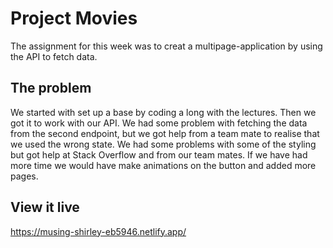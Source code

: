 # Project Movies

The assignment for this week was to creat a multipage-application by using the API to fetch data.

## The problem

We started with set up a base by coding a long with the lectures. Then we got it to work with our API. We had some problem with fetching the data from the second endpoint, but we got help from a team mate to realise that we used the wrong state. We had some problems with some of the 
styling but got help at Stack Overflow and from our team mates. If we have had more time we would have make animations on the button and added more pages.

## View it live

https://musing-shirley-eb5946.netlify.app/
